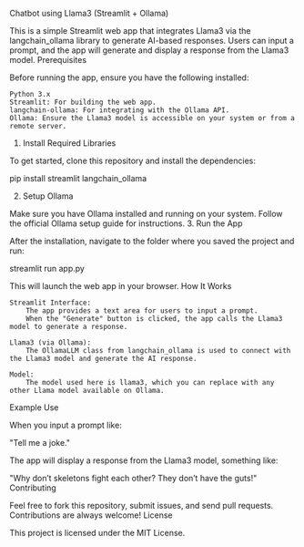 Chatbot using Llama3 (Streamlit + Ollama)

This is a simple Streamlit web app that integrates Llama3 via the langchain_ollama library to generate AI-based responses. Users can input a prompt, and the app will generate and display a response from the Llama3 model.
Prerequisites

Before running the app, ensure you have the following installed:

    Python 3.x
    Streamlit: For building the web app.
    langchain-ollama: For integrating with the Ollama API.
    Ollama: Ensure the Llama3 model is accessible on your system or from a remote server.

1. Install Required Libraries

To get started, clone this repository and install the dependencies:

pip install streamlit langchain_ollama

2. Setup Ollama

Make sure you have Ollama installed and running on your system. Follow the official Ollama setup guide for instructions.
3. Run the App

After the installation, navigate to the folder where you saved the project and run:

streamlit run app.py

This will launch the web app in your browser.
How It Works

    Streamlit Interface:
        The app provides a text area for users to input a prompt.
        When the "Generate" button is clicked, the app calls the Llama3 model to generate a response.

    Llama3 (via Ollama):
        The OllamaLLM class from langchain_ollama is used to connect with the Llama3 model and generate the AI response.

    Model:
        The model used here is llama3, which you can replace with any other Llama model available on Ollama.

Example Use

When you input a prompt like:

"Tell me a joke."

The app will display a response from the Llama3 model, something like:

"Why don’t skeletons fight each other? They don’t have the guts!"
Contributing

Feel free to fork this repository, submit issues, and send pull requests. Contributions are always welcome!
License

This project is licensed under the MIT License.
